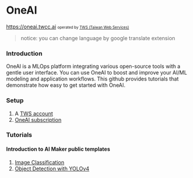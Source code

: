 # OneAI 
https://oneai.twcc.ai <font size=1>operated by [TWS (Taiwan Web Services)]()</font><br>
> notice: you can change language by google translate extension
### Introduction
OneAI is a MLOps platform integrating various open-source tools with a gentle user interface. You can use OneAI to boost and improve your AI/ML modeling and application workflows. This github provides tutorials that demonstrate how easy to get started with OneAI.

### Setup
1. A [TWS account](https://man.twcc.ai/@twsdocs/doc-mber-pjct-blng-main-zh/https%3A%2F%2Fman.twcc.ai%2F%40twsdocs%2Fguide-service-signup-zh)
2. [OneAI subscription](https://man.twcc.ai/@twccdocs/doc-oneai-main-zh/https%3A%2F%2Fman.twcc.ai%2F%40twccdocs%2Foneai-subscription-policy-zh)

### Tutorials
#### Introduction to AI Maker public templates
1. [Image Classification](https://github.com/OneAILabs/Image-Classification)
2. [Object Detection with YOLOv4](https://github.com/OneAILabs/ObjectDetection_yolov4)




